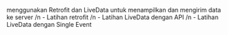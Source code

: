 menggunakan Retrofit dan LiveData untuk menampilkan dan mengirim data ke server 
/n - Latihan retrofit
/n - Latihan LiveData dengan API
/n - Latihan LiveData dengan Single Event
